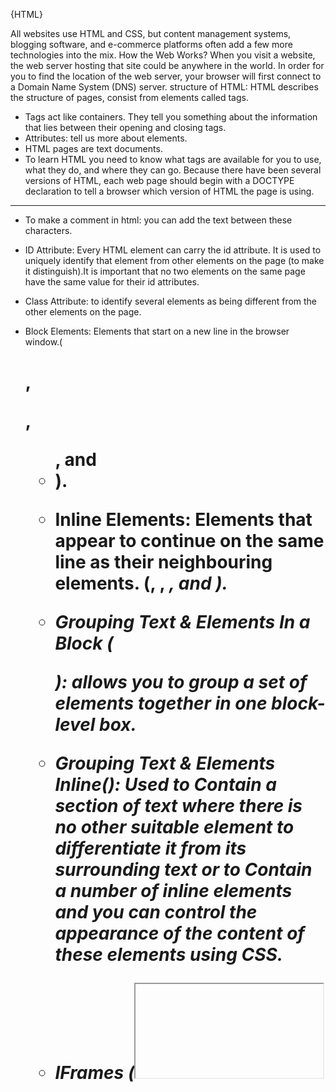 {HTML}

All websites use HTML and CSS, but content
management systems, blogging software, and
e-commerce platforms often add a few more
technologies into the mix.
How the Web Works?
When you visit a website, the web server
hosting that site could be anywhere in the
world. In order for you to find the location of
the web server, your browser will first connect
to a Domain Name System (DNS) server.
structure of HTML:
HTML describes the structure of pages, consist from elements called tags.
- Tags act like containers. They tell you something about the information that lies between their opening and closing tags.
- Attributes: tell us more about elements.
- HTML pages are text documents.
- To learn HTML you need to know what tags are available for you to use, what they do, and where they can go.
Because there have been several versions of HTML, each web page should begin with a DOCTYPE declaration to tell a browser which version of HTML the page is using.
---------------------------------------------------------------------------------------------------------------------------------------------------------------------
* To make a comment in html:
you can add the text between these characters.

* ID Attribute:
Every HTML element can carry the id attribute. It is used to uniquely identify that element from other elements on the page (to make it distinguish).It is important that no two
elements on the same page have the same value for their id attributes.


* Class Attribute:
to identify several elements as being different from the other elements on the page.

* Block Elements:
Elements that start on a new line in the browser window.(<h1>, <p>, <ul>, and <li>).

* Inline Elements:
Elements that appear to continue on the same line as their neighbouring elements. (<a>, <b>, <em>, and <img>).

* Grouping Text & Elements In a Block (<div>):
allows you to group a set of elements together in one block-level box.

* Grouping Text & Elements Inline(<span>):
Used to Contain a section of text
where there is no other suitable
element to differentiate it from its surrounding text or to Contain a number of inline elements 
and you can control the appearance of the content of these elements using CSS.

* IFrames (<iframe>):
An iframe is like a little window that has been cut into your page — and in that window you can see another page.
*Information AboutYour Pages: (<meta>):
   The <meta> element lives inside the <head> element and contains information about that web page. 
   It is not visible to users but fulfills a number of purposes such as telling search engines about your page, who created it, and whether or not it is time sensitive.
   It is an empty element so it does not have a closing tag. It uses attributes to carry the information.

Headers & Footers (<header> <footer>) :
  Header: used to contain the site name and the main navigation and contain the title and date of each individual post.
  Footer: contains copyright information, along with links to the privacy policy and terms and conditions and links to share the article on social networking sites.  

Navigation (<nav>):
  used to contain the major navigational blocks on the site. some of the developers that were already using HTML5 decided to use the <nav> element for the links that
  appear at the bottom of every page.

Articles(<article>):
  acts as a container for any section of a page that could stand alone and potentially be syndicated.

Asides (<aside>):
  It has two purposes, depending on whether it is inside an <article> element or not.
  - For inside : it should contain information that is related to the article but not essential to its overall meaning.
  - For outside: it acts as a container for content that is related to the entire page.

Sections (<section>):
  groups related content together and typically each section would have its own heading.

Heading Groups (<hgroup>):
  to group together a set of one or more <h1> through <h6> elements so that they are treated as one single heading.

Figures (<figure>):
  to contain any content that is referenced from the main flow of an article (not just images). 
  Examples of usage include:(Images, Videos, Graphs, Diagrams, Code samples, Text that supports the main body of an article).

Sectioning Elements (<div>):
  to group together related elements.

------------------------------------------------------------------------------------------------------------------
 - When you decide to create your website?
    first of all, you should know who your visitors are, you need to consider why they are coming. While some people will simply chance across your
    website, most will visit for a specific reason.
- It is unlikely that you will be able to list every reason why someone visits your site but you are looking for key tasks and motivations.

- How Often People Will Visit Your Site?
   This depends on your information and type of services.

WireFrames: 
  A simple sketch of the key information that needs to go on each page of a site.

- The primary aim of any kind of visual design is to communicate. Organizing and prioritizing information on a page helps users understand its importance and what order to read it in.
- Most web users do not read entire pages. Rather, they skim to find information.You can use contrast to create a visual hierarchy that gets across your key message and helps users find what they are looking for.
- Site navigation not only helps people find where they want to go, but also helps them understand what your site is about and how it is organized.

************************************************************************************************************************************************************************************************************************

{JAVASCRIPT}

- Being able to change the content of an HTML page while it is loaded in the browser is very powerful.

- You might not want to force visitors to reload the content of an entire web page, particularly if you only need to refresh a small portion of a page.
   Just reloading a section of the page can make a site feel like it is faster to load and more like anapplication.

- If you have a lot of information to display on a page, you can help users find information they need by providing filters.

- A script: is a series of instructions that a computer can follow to achieve a goal.

- To write a script, you need to first state your goal and then list the tasks that need to be completed in order to achieve it.
  
  DESIGN THE SCRIPT:
  As tempting as it can be to start coding straight away, it pays to spend time designing your script before you start writing it.
  you should split the goal out into a series of tasks that are going to be involved in solving this puzzle. This can be represented using a flowchart.

- Every step for every task shown in a flowchart needs to be written in a language the computer can understand and follow.
- You need to learn to "think" like a computer because they solve tasks in different ways than you or I might approach them.
- The first thing you should do is detail your goals for the script (what you want it to achieve).
- Often scripts will need to perform different tasks in different situations. You can use flowcharts to work out how the tasks fit together.
- In computer programming, each physica l thing in the world can be represented as an object.
- The idea of name/value pairs is used in both HTML and CSS. In HTML, an attribute is like a property; different attributes have different names, and each attribute can have a value.
- Computers use data to create models of things in the real world. The events, methods, and properties of an object all relate to each other: 
  Events can trigger methods, and methods can retrieve or update an object's properties.
 
  HOW A BROWSER SEES A WEB PAGE:
  1. RECEIVE A PAGE AS HTML CODE.
  2. CREATE A MODEL OF THE PAGE AND STORE IT IN MEMORY.
  3. USE A RENDERING ENGINE TO SHOW THE PAGE ON SCREEN.

- All major browsers use a JavaScript interpreter to translate your instructions (in JavaScript) into instructions the computer can follow.
- There are three layers form the basis of a popular approach to building web pages called progressive enhancement.
- The JavaScript is added last and enhances the usability of the page or the experience of interacting with the site.
- When you want to use JavaScript with a web page, you use the HTML <script> element to tell the browser it is coming across a script.




